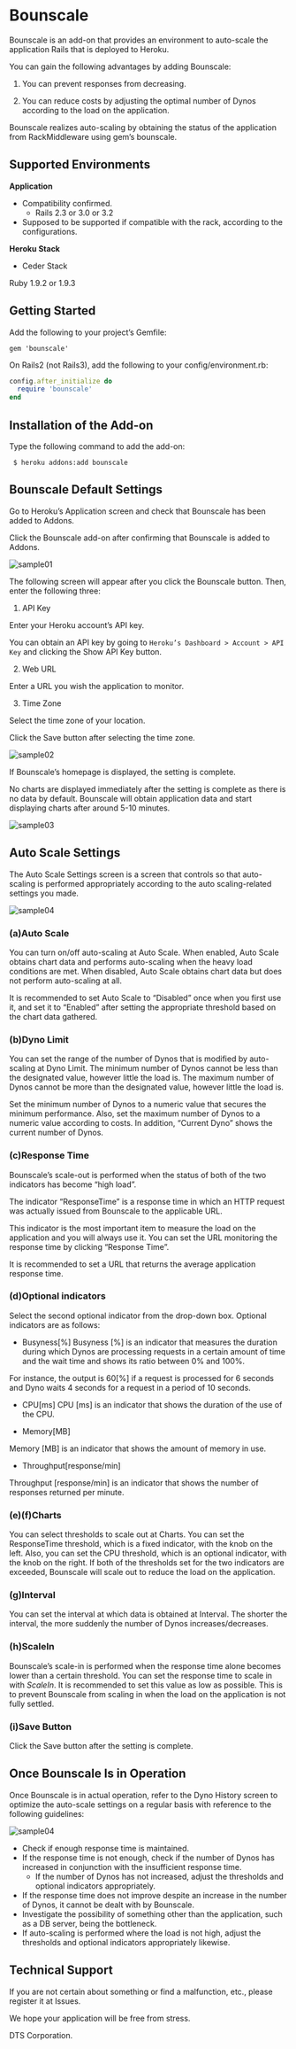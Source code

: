 # Bounscale
Bounscale is an add-on that provides an environment to auto-scale the application Rails that is deployed to Heroku.

You can gain the following advantages by adding Bounscale:

1. You can prevent responses from decreasing.

2. You can reduce costs by adjusting the optimal number of Dynos according to the load on the application.

Bounscale realizes auto-scaling by obtaining the status of the application from RackMiddleware using gem’s bounscale.

## Supported Environments
__Application__

 * Compatibility confirmed.
   * Rails 2.3 or 3.0 or 3.2
 * Supposed to be supported if compatible with the rack, according to the configurations.

__Heroku Stack__

 * Ceder Stack

 Ruby 1.9.2 or 1.9.3

## Getting Started

 Add the following to your project’s Gemfile:

```Gemfile
gem 'bounscale'
```

 On Rails2 (not Rails3), add the following to your config/environment.rb:

```config/environment.rb
config.after_initialize do
  require 'bounscale'
end
```

## Installation of the Add-on

 Type the following command to add the add-on:

```
 $ heroku addons:add bounscale
```

## Bounscale Default Settings

 Go to Heroku’s Application screen and check that Bounscale has been added to Addons.

 Click the Bounscale add-on after confirming that Bounscale is added to Addons.

 ![sample01](https://s3.amazonaws.com/bounscale/sample01.png)

 The following screen will appear after you click the Bounscale button. Then, enter the following three:

 1. API Key

 Enter your Heroku account’s API key.

 You can obtain an API key by going to
 `Heroku’s Dashboard > Account > API Key`
 and clicking the Show API Key button.

 2. Web URL

 Enter a URL you wish the application to monitor.

 3. Time Zone

 Select the time zone of your location.

Click the Save button after selecting the time zone.

 ![sample02](https://s3.amazonaws.com/bounscale/sample02.png)

If Bounscale’s homepage is displayed, the setting is complete.

No charts are displayed immediately after the setting is complete as there is no data by default. Bounscale will obtain application data and start displaying charts after around 5-10 minutes.

 ![sample03](https://s3.amazonaws.com/bounscale/sample03.png)

## Auto Scale Settings

 The Auto Scale Settings screen is a screen that controls so that auto-scaling is performed appropriately according to the auto scaling-related settings you made.

 ![sample04](https://s3.amazonaws.com/bounscale/sample04.png)

### (a)Auto Scale
  You can turn on/off auto-scaling at Auto Scale. When enabled, Auto Scale obtains chart data and performs auto-scaling when the heavy load conditions are met. When disabled, Auto Scale obtains chart data but does not perform auto-scaling at all.

  It is recommended to set Auto Scale to “Disabled” once when you first use it, and set it to “Enabled” after setting the appropriate threshold based on the chart data gathered.

### (b)Dyno Limit
  You can set the range of the number of Dynos that is modified by auto-scaling at Dyno Limit. The minimum number of Dynos cannot be less than the designated value, however little the load is. The maximum number of Dynos cannot be more than the designated value, however little the load is.

  Set the minimum number of Dynos to a numeric value that secures the minimum performance. Also, set the maximum number of Dynos to a numeric value according to costs. In addition, “Current Dyno” shows the current number of Dynos.

### (c)Response Time
  Bounscale’s scale-out is performed when the status of both of the two indicators has become “high load”.

  The indicator “ResponseTime” is a response time in which an HTTP request was actually issued from Bounscale to the applicable URL.

  This indicator is the most important item to measure the load on the application and you will always use it. You can set the URL monitoring the response time by clicking “Response Time”.

  It is recommended to set a URL that returns the average application response time.

### (d)Optional indicators
 Select the second optional indicator from the drop-down box. Optional indicators are as follows:

 * Busyness[%]
  Busyness [%] is an indicator that measures the duration during which Dynos are processing requests in a certain amount of time and the wait time and shows its ratio between 0% and 100%.

  For instance, the output is 60[%] if a request is processed for 6 seconds and Dyno waits 4 seconds for a request in a period of 10 seconds.

 * CPU[ms]
  CPU [ms] is an indicator that shows the duration of the use of the CPU.

 * Memory[MB]

  Memory [MB] is an indicator that shows the amount of memory in use.

 * Throughput[response/min]

  Throughput [response/min] is an indicator that shows the number of responses returned per minute.

### (e)(f)Charts
  You can select thresholds to scale out at Charts. You can set the ResponseTime threshold, which is a fixed indicator, with the knob on the left. Also, you can set the CPU threshold, which is an optional indicator, with the knob on the right. If both of the thresholds set for the two indicators are exceeded, Bounscale will scale out to reduce the load on the application.

### (g)Interval
 You can set the interval at which data is obtained at Interval. The shorter the interval, the more suddenly the number of Dynos increases/decreases.

### (h)ScaleIn
 Bounscale’s scale-in is performed when the response time alone becomes lower than a certain threshold. You can set the response time to scale in with _ScaleIn_. It is recommended to set this value as low as possible. This is to prevent Bounscale from scaling in when the load on the application is not fully settled.

### (i)Save Button
 Click the Save button after the setting is complete.

## Once Bounscale Is in Operation

Once Bounscale is in actual operation, refer to the Dyno History screen to optimize the auto-scale settings on a regular basis with reference to the following guidelines:

 ![sample04](https://s3.amazonaws.com/bounscale/sample07.png)

* Check if enough response time is maintained.
* If the response time is not enough, check if the number of Dynos has increased in conjunction with the insufficient response time.
  * If the number of Dynos has not increased, adjust the thresholds and optional indicators appropriately.
*  If the response time does not improve despite an increase in the number of Dynos, it cannot be dealt with by Bounscale.
  * Investigate the possibility of something other than the application, such as a DB server, being the bottleneck.
* If auto-scaling is performed where the load is not high, adjust the thresholds and optional indicators appropriately likewise.

## Technical Support

 If you are not certain about something or find a malfunction, etc., please register it at Issues.

 We hope your application will be free from stress.


 DTS Corporation.
